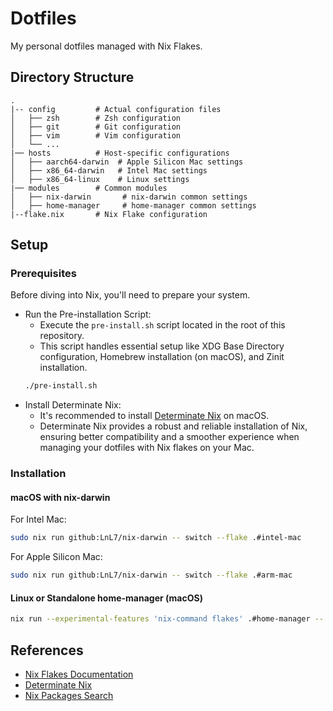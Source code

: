 # Dotfiles

My personal dotfiles managed with Nix Flakes.

## Directory Structure

```
.
|-- config         # Actual configuration files
│   ├── zsh        # Zsh configuration
│   ├── git        # Git configuration
│   ├── vim        # Vim configuration
│   └── ...
|── hosts          # Host-specific configurations
│   ├── aarch64-darwin  # Apple Silicon Mac settings
│   ├── x86_64-darwin   # Intel Mac settings
│   ├── x86_64-linux    # Linux settings
|── modules        # Common modules
│   ├── nix-darwin       # nix-darwin common settings
│   ├── home-manager     # home-manager common settings
|--flake.nix       # Nix Flake configuration
```

## Setup

### Prerequisites

Before diving into Nix, you'll need to prepare your system.

- Run the Pre-installation Script:
    - Execute the `pre-install.sh` script located in the root of this repository.
    - This script handles essential setup like XDG Base Directory configuration, Homebrew installation (on macOS), and Zinit installation.
    ```bash
    ./pre-install.sh
    ```
- Install Determinate Nix:
    - It's recommended to install [Determinate Nix](https://determinate.systems/nix/) on macOS.
    - Determinate Nix provides a robust and reliable installation of Nix, ensuring better compatibility and a smoother experience when managing your dotfiles with Nix flakes on your Mac.

### Installation

#### macOS with nix-darwin

For Intel Mac:
```bash
sudo nix run github:LnL7/nix-darwin -- switch --flake .#intel-mac
```

For Apple Silicon Mac:
```bash
sudo nix run github:LnL7/nix-darwin -- switch --flake .#arm-mac
```

#### Linux or Standalone home-manager (macOS)

```bash
nix run --experimental-features 'nix-command flakes' .#home-manager -- switch --flake .#linux
```

## References

- [Nix Flakes Documentation](https://nixos.wiki/wiki/Flakes)
- [Determinate Nix](https://determinate.systems/nix/)
- [Nix Packages Search](https://search.nixos.org/packages)
